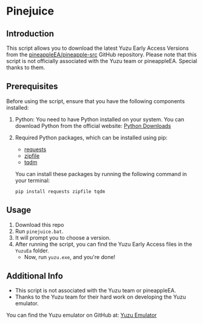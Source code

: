 # Pinejuice

## Introduction
This script allows you to download the latest Yuzu Early Access Versions from the [pineappleEA/pineapple-src](https://github.com/pineappleEA/pineapple-src/releases/latest) GitHub repository. Please note that this script is not officially associated with the Yuzu team or pineappleEA. Special thanks to them.

## Prerequisites
Before using the script, ensure that you have the following components installed:

1. Python: You need to have Python installed on your system. You can download Python from the official website: [Python Downloads](https://www.python.org/downloads/)

2. Required Python packages, which can be installed using pip:
    - [requests](https://pypi.org/project/requests/)
    - [zipfile](https://docs.python.org/3/library/zipfile.html)
    - [tqdm](https://pypi.org/project/tqdm/)

   You can install these packages by running the following command in your terminal:
   ```
   pip install requests zipfile tqdm
   ```

## Usage
1. Download this repo
2. Run `pinejuice.bat`.
3. It will prompt you to choose a version.
4. After running the script, you can find the Yuzu Early Access files in the `YuzuEa` folder.
   - Now, run `yuzu.exe`, and you're done!

## Additional Info
- This script is not associated with the Yuzu team or pineappleEA.
- Thanks to the Yuzu team for their hard work on developing the Yuzu emulator.

You can find the Yuzu emulator on GitHub at: [Yuzu Emulator](https://github.com/yuzu-emu/yuzu)
